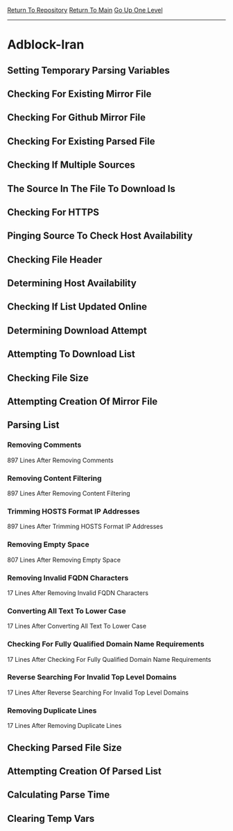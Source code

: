 [Return To Repository](https://github.com/deathbybandaid/piholeparser/)
[Return To Main](https://github.com/deathbybandaid/piholeparser/blob/master/RecentRunLogs/Mainlog.md)
[Go Up One Level](https://github.com/deathbybandaid/piholeparser/blob/master/RecentRunLogs/TopLevelScripts/30-Processing-Blacklists.md)
____________________________________
# Adblock-Iran
## Setting Temporary Parsing Variables
## Checking For Existing Mirror File
## Checking For Github Mirror File
## Checking For Existing Parsed File
## Checking If Multiple Sources
## The Source In The File To Download Is
## Checking For HTTPS
## Pinging Source To Check Host Availability
## Checking File Header
## Determining Host Availability
## Checking If List Updated Online
## Determining Download Attempt
## Attempting To Download List
## Checking File Size
## Attempting Creation Of Mirror File
## Parsing List
### Removing Comments
897 Lines After Removing Comments
### Removing Content Filtering
897 Lines After Removing Content Filtering
### Trimming HOSTS Format IP Addresses
897 Lines After Trimming HOSTS Format IP Addresses
### Removing Empty Space
807 Lines After Removing Empty Space
### Removing Invalid FQDN Characters
17 Lines After Removing Invalid FQDN Characters
### Converting All Text To Lower Case
17 Lines After Converting All Text To Lower Case
### Checking For Fully Qualified Domain Name Requirements
17 Lines After Checking For Fully Qualified Domain Name Requirements
### Reverse Searching For Invalid Top Level Domains
17 Lines After Reverse Searching For Invalid Top Level Domains
### Removing Duplicate Lines
17 Lines After Removing Duplicate Lines
## Checking Parsed File Size
## Attempting Creation Of Parsed List
## Calculating Parse Time
## Clearing Temp Vars
